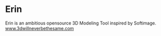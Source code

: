 # Erin
Erin is an ambitious opensource 3D Modeling Tool inspired by Softimage. www.3dwillneverbethesame.com
